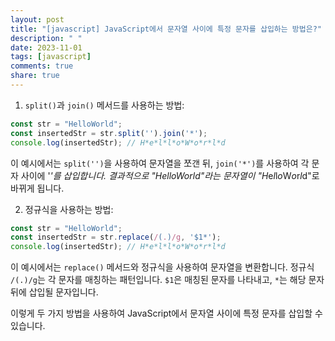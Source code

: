 ```yaml
---
layout: post
title: "[javascript] JavaScript에서 문자열 사이에 특정 문자를 삽입하는 방법은?"
description: " "
date: 2023-11-01
tags: [javascript]
comments: true
share: true
---
```


1. `split()`과 `join()` 메서드를 사용하는 방법:
```javascript
const str = "HelloWorld";
const insertedStr = str.split('').join('*');
console.log(insertedStr); // H*e*l*l*o*W*o*r*l*d
```
이 예시에서는 `split('')`을 사용하여 문자열을 쪼갠 뒤, `join('*')`를 사용하여 각 문자 사이에 '*'를 삽입합니다. 결과적으로 "HelloWorld"라는 문자열이 "H*e*l*l*o*W*o*r*l*d"로 바뀌게 됩니다.

2. 정규식을 사용하는 방법:
```javascript
const str = "HelloWorld";
const insertedStr = str.replace(/(.)/g, '$1*');
console.log(insertedStr); // H*e*l*l*o*W*o*r*l*d
```
이 예시에서는 `replace()` 메서드와 정규식을 사용하여 문자열을 변환합니다. 정규식 `/(.)/g`는 각 문자를 매칭하는 패턴입니다. `$1`은 매칭된 문자를 나타내고, `*`는 해당 문자 뒤에 삽입될 문자입니다.

이렇게 두 가지 방법을 사용하여 JavaScript에서 문자열 사이에 특정 문자를 삽입할 수 있습니다.